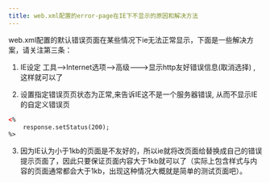```yaml
---
title: web.xml配置的error-page在IE下不显示的原因和解决方法
---
```

web.xml配置的默认错误页面在某些情况下ie无法正常显示，下面是一些解决方案，请关注第三条：

1. IE设定   工具-->Internet选项-->高级--->显示http友好错误信息(取消选择) , 这样就可以了

2. 设置指定错误页页状态为正常,来告诉IE这不是一个服务器错误, 从而不显示IE的自定义错误页  
```html
<%
    response.setStatus(200); 
%>
```

3. 因为IE认为小于1kb的页面是不友好的，所以ie就将改页面给替换成自己的错误提示页面了，因此只要保证页面内容大于1kb就可以了（实际上包含样式与内容的页面通常都会大于1kb，出现这种情况大概就是简单的测试页面吧）。

<!--more-->
